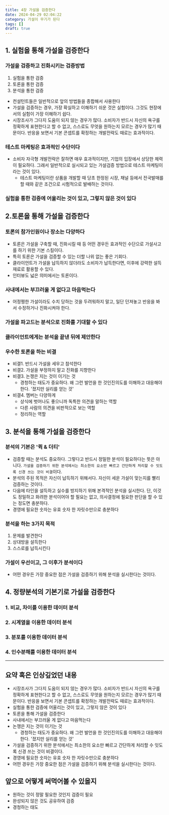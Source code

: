 ```yaml
---
title: 4장 가설을 검증한다
date: 2024-04-29 02:04:22
category: 가설이 무기가 된다
tags: []
draft: true
---
```


## 1. 실험을 통해 가설을 검증한다

### 가설을 검증하고 진화시키는 검증방법

1. 실험을 통한 검증
2. 토론을 통한 검증
3. 분석을 통한 검증

- 컨설턴트들은 일반적으로 앞의 방법들을 종합해서 사용한다
- 가설을 검증하는 경우, 가장 확실하고 이해하기 쉬운 것은 실험이다. 그것도 현장에서의 실험이 가장 이해하기 쉽다.
- 시장조사가 그다지 도움이 되지 않는 경우가 많다. 소비자가 반드시 자신의 욕구를 정확하게 표현한다고 할 수 없고, 스스로도 무엇을 원하는지 모르는 경우가 많기 때문이다. 반응을 보면서 기본 콘셉트를 확정하는 개발전략도 때로는 효과적이다.

### 테스트 마케팅은 효과적인 수단이다

- 소비자 자극형 개발전략은 잘하면 매우 효과적이지만, 기업의 입장에서 상당한 체력이 필요하다. 그래서 일반적으로 실시되고 있는 가설검증 방법으로 테스트 마케팅이라는 것이 있다.
  - 테스트 마케팅이란 상품을 개발할 때 당초 한정된 시장, 채널 등에서 전국발매를 할 때와 같은 조건으로 시험적으로 발배하는 것이다.

### 실험을 통한 검증에 어울리는 것이 있고, 그렇지 않은 것이 있다

## 2.토론을 통해 가설을 검증한다

### 토론의 참가인원이나 장소는 다양하다

- 토론은 가설을 구축할 때, 진화시킬 때 등 어떤 경우든 효과적인 수단으로 가설사고를 하기 위한 기본 스킬이다.
- 특히 토론은 가설을 검증할 수 있는 더할 나위 없는 좋은 기회다.
- 클라이언트가 가설을 납득하지 않더라도 소비자가 납득한다면, 이후에 강력한 설득 재료로 활용할 수 있다.
- 인터뷰도 넓은 의미에서는 토론이다.

### 사내에서는 부끄러울 게 없다고 마음먹는다

- 어정쩡한 가설이라도 수치 당하는 것을 두려워하지 말고, 일단 던져놓고 반응을 봐서 수정하거나 진화시켜야 한다.

### 가설을 파고드는 분석으로 진화를 기대할 수 있다

### 클라이언트에게는 분석을 끝낸 뒤에 제안한다

### 우수한 토론을 하는 비결

- 비결1. 반드시 가설을 세우고 참석한다
- 비결2. 가설을 부정하지 말고 진화를 지향한다
- 비결3. 논쟁은 지는 것이 이기는 것
  - 경청하는 태도가 중요하다. 왜 그런 발언을 한 것인진의도를 이해하고 대응해야 한다. '졌지만 실리를 얻는 것'
- 비결4. 멤버는 다양하게
  - 상식에 벗어나도 좋으니까 독특한 의견을 말하는 역할
  - 다른 사람의 의견을 비판적으로 보는 역할
  - 정리하는 역할

## 3. 분석을 통해 가설을 검증한다

### 분석의 기본은 '퀵 & 더티'

- 검증할 때는 분석도 중요하다. 그렇다고 반드시 정밀한 분석이 필요하다는 뜻은 아니다. `가설을 검증하기 위한 분석에서는 최소한의 요소만 빠르고 간단하게 처리할 수 잇도록 신경 쓰는 것이 비결`이다.
- 분석의 주된 목적은 자신이 납득하기 위해서다. 자신이 세운 가설이 맞는지를 빨리 검증하는 것이다.
- 다음에 타인을 설득하고 실수를 방지하기 위해 본격적인 분석을 실시한다. 단, 이것도 정밀하고 화려한 분석이어야 할 필요는 없고, 의사결정에 필요한 판단을 할 수 있는 정도면 충분하다.
- 경영에 필요한 숫자는 유효 숫자 한 자릿수만으로 충분하다

### 분석을 하는 3가지 목적

1. 문제를 발견한다
2. 상대방을 설득한다
3. 스스로를 납득시킨다

### 가설이 우선이고, 그 이후가 분석이다

- 어떤 경우든 가장 중요한 점은 가설을 검증하기 위해 분석을 실시한다는 것이다.

## 4. 정량분석의 기본기로 가설을 검증한다

### 1. 비교, 차이를 이용한 데이터 분석

### 2. 시계열을 이용한 데이터 분석

### 3. 분포를 이용한 데이터 분석

### 4. 인수분해를 이용한 데이터 분석

---

## 요약 혹은 인상깊었던 내용

- 시장조사가 그다지 도움이 되지 않는 경우가 많다. 소비자가 반드시 자신의 욕구를 정확하게 표현한다고 할 수 없고, 스스로도 무엇을 원하는지 모르는 경우가 많기 때문이다. 반응을 보면서 기본 콘셉트를 확정하는 개발전략도 때로는 효과적이다.
- 실험을 통한 검증에 어울리는 것이 있고, 그렇지 않은 것이 있다
- 토론을 통해 가설을 검증한다
- 사내에서는 부끄러울 게 없다고 마음먹는다
- 논쟁은 지는 것이 이기는 것
  - 경청하는 태도가 중요하다. 왜 그런 발언을 한 것인진의도를 이해하고 대응해야 한다. '졌지만 실리를 얻는 것'
- 가설을 검증하기 위한 분석에서는 최소한의 요소만 빠르고 간단하게 처리할 수 잇도록 신경 쓰는 것이 비결이다.
- 경영에 필요한 숫자는 유효 숫자 한 자릿수만으로 충분하다
- 어떤 경우든 가장 중요한 점은 가설을 검증하기 위해 분석을 실시한다는 것이다.

## 앞으로 어떻게 써먹어볼 수 있을지

- 원하는 것이 정말 필요한 것인지 검증이 필요
- 완성되지 않은 것도 공유하여 검증
- 경청하는 태도
